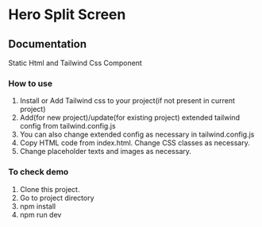 # Hero Split Screen

## Documentation
Static Html and Tailwind Css Component

### How to use
1. Install or Add Tailwind css to your project(if not present in current project)
2. Add(for new project)/update(for existing project) extended tailwind config from tailwind.config.js
3. You can also change extended config as necessary in tailwind.config.js
4. Copy HTML code from index.html. Change CSS classes as necessary.
5. Change placeholder texts and images as necessary.

### To check demo
1. Clone this project.
2. Go to project directory
3. npm install
4. npm run dev